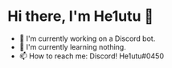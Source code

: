 # Hi there, I'm He1utu 👋
- 🔭 I'm currently working on a Discord bot.
- 🌱 I'm currently learning nothing.
- 📫 How to reach me: Discord! He1utu#0450
